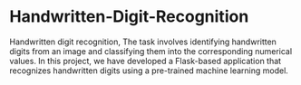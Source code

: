 # Handwritten-Digit-Recognition
Handwritten digit recognition, The task involves identifying handwritten digits from an image and classifying them into  the corresponding numerical values. In this project, we have developed a Flask-based application that  recognizes handwritten digits using a pre-trained machine learning model.
